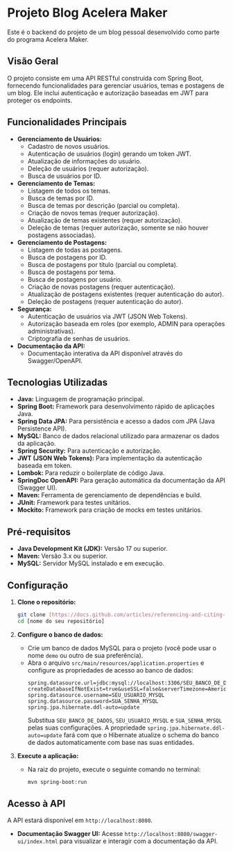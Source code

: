 # Projeto Blog Acelera Maker

Este é o backend do projeto de um blog pessoal desenvolvido como parte do programa Acelera Maker.

## Visão Geral

O projeto consiste em uma API RESTful construída com Spring Boot, fornecendo funcionalidades para gerenciar usuários, temas e postagens de um blog. Ele inclui autenticação e autorização baseadas em JWT para proteger os endpoints.

## Funcionalidades Principais

* **Gerenciamento de Usuários:**
    * Cadastro de novos usuários.
    * Autenticação de usuários (login) gerando um token JWT.
    * Atualização de informações do usuário.
    * Deleção de usuários (requer autorização).
    * Busca de usuários por ID.
* **Gerenciamento de Temas:**
    * Listagem de todos os temas.
    * Busca de temas por ID.
    * Busca de temas por descrição (parcial ou completa).
    * Criação de novos temas (requer autorização).
    * Atualização de temas existentes (requer autorização).
    * Deleção de temas (requer autorização, somente se não houver postagens associadas).
* **Gerenciamento de Postagens:**
    * Listagem de todas as postagens.
    * Busca de postagens por ID.
    * Busca de postagens por título (parcial ou completa).
    * Busca de postagens por tema.
    * Busca de postagens por usuário.
    * Criação de novas postagens (requer autenticação).
    * Atualização de postagens existentes (requer autenticação do autor).
    * Deleção de postagens (requer autenticação do autor).
* **Segurança:**
    * Autenticação de usuários via JWT (JSON Web Tokens).
    * Autorização baseada em roles (por exemplo, ADMIN para operações administrativas).
    * Criptografia de senhas de usuários.
* **Documentação da API:**
    * Documentação interativa da API disponível através do Swagger/OpenAPI.

## Tecnologias Utilizadas

* **Java:** Linguagem de programação principal.
* **Spring Boot:** Framework para desenvolvimento rápido de aplicações Java.
* **Spring Data JPA:** Para persistência e acesso a dados com JPA (Java Persistence API).
* **MySQL:** Banco de dados relacional utilizado para armazenar os dados da aplicação.
* **Spring Security:** Para autenticação e autorização.
* **JWT (JSON Web Tokens):** Para implementação da autenticação baseada em token.
* **Lombok:** Para reduzir o boilerplate de código Java.
* **SpringDoc OpenAPI:** Para geração automática da documentação da API (Swagger UI).
* **Maven:** Ferramenta de gerenciamento de dependências e build.
* **JUnit:** Framework para testes unitários.
* **Mockito:** Framework para criação de mocks em testes unitários.

## Pré-requisitos

* **Java Development Kit (JDK):** Versão 17 ou superior.
* **Maven:** Versão 3.x ou superior.
* **MySQL:** Servidor MySQL instalado e em execução.

## Configuração

1.  **Clone o repositório:**
    ```bash
    git clone [https://docs.github.com/articles/referencing-and-citing-content](https://docs.github.com/articles/referencing-and-citing-content)
    cd [nome do seu repositório]
    ```

2.  **Configure o banco de dados:**
    * Crie um banco de dados MySQL para o projeto (você pode usar o nome `demo` ou outro de sua preferência).
    * Abra o arquivo `src/main/resources/application.properties` e configure as propriedades de acesso ao banco de dados:
        ```properties
        spring.datasource.url=jdbc:mysql://localhost:3306/SEU_BANCO_DE_DADOS?createDatabaseIfNotExist=true&useSSL=false&serverTimezone=America/Sao_Paulo
        spring.datasource.username=SEU_USUARIO_MYSQL
        spring.datasource.password=SUA_SENHA_MYSQL
        spring.jpa.hibernate.ddl-auto=update
        ```
        Substitua `SEU_BANCO_DE_DADOS`, `SEU_USUARIO_MYSQL` e `SUA_SENHA_MYSQL` pelas suas configurações. A propriedade `spring.jpa.hibernate.ddl-auto=update` fará com que o Hibernate atualize o schema do banco de dados automaticamente com base nas suas entidades.

3.  **Execute a aplicação:**
    * Na raiz do projeto, execute o seguinte comando no terminal:
        ```bash
        mvn spring-boot:run
        ```

## Acesso à API

A API estará disponível em `http://localhost:8080`.

* **Documentação Swagger UI:** Acesse `http://localhost:8080/swagger-ui/index.html` para visualizar e interagir com a documentação da API.

